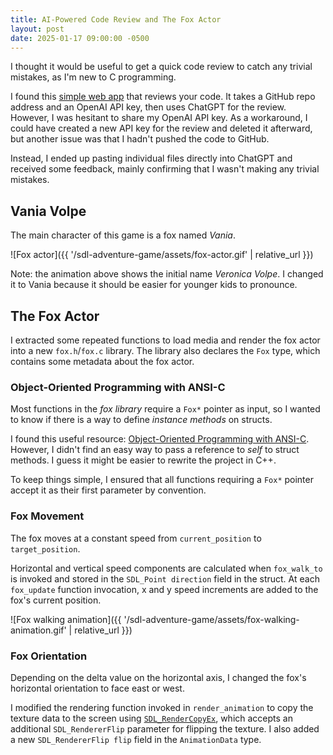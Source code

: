 ```yaml
---
title: AI-Powered Code Review and The Fox Actor
layout: post
date: 2025-01-17 09:00:00 -0500
---
```


I thought it would be useful to get a quick code review to catch any trivial mistakes, as I'm new to C programming.

I found this [simple web app](https://github.com/domvwt/chatgpt-code-review) that reviews your code. It takes a GitHub repo address and an OpenAI API key, then uses ChatGPT for the review. However, I was hesitant to share my OpenAI API key. As a workaround, I could have created a new API key for the review and deleted it afterward, but another issue was that I hadn't pushed the code to GitHub.

Instead, I ended up pasting individual files directly into ChatGPT and received some feedback, mainly confirming that I wasn't making any trivial mistakes.

## Vania Volpe

The main character of this game is a fox named *Vania*.

![Fox actor]({{ '/sdl-adventure-game/assets/fox-actor.gif' | relative_url }})

Note: the animation above shows the initial name *Veronica Volpe*. I changed it to Vania because it should be easier for younger kids to pronounce.

## The Fox Actor

I extracted some repeated functions to load media and render the fox actor into a new `fox.h`/`fox.c` library. The library also declares the `Fox` type, which contains some metadata about the fox actor.

### Object-Oriented Programming with ANSI-C

Most functions in the *fox library* require a `Fox*` pointer as input, so I wanted to know if there is a way to define *instance methods* on structs.

I found this useful resource: [Object-Oriented Programming with ANSI-C](https://www.cs.rit.edu/~ats/books/ooc.pdf). However, I didn't find an easy way to pass a reference to *self* to struct methods. I guess it might be easier to rewrite the project in C++.

To keep things simple, I ensured that all functions requiring a `Fox*` pointer accept it as their first parameter by convention.

### Fox Movement

The fox moves at a constant speed from `current_position` to `target_position`.

Horizontal and vertical speed components are calculated when `fox_walk_to` is invoked and stored in the `SDL_Point direction` field in the struct. At each `fox_update` function invocation, x and y speed increments are added to the fox's current position.

![Fox walking animation]({{ '/sdl-adventure-game/assets/fox-walking-animation.gif' | relative_url }})

### Fox Orientation

Depending on the delta value on the horizontal axis, I changed the fox's horizontal orientation to face east or west.

I modified the rendering function invoked in `render_animation` to copy the texture data to the screen using [`SDL_RenderCopyEx`](https://wiki.libsdl.org/SDL2/SDL_RenderCopyEx), which accepts an additional `SDL_RendererFlip` parameter for flipping the texture. I also added a new `SDL_RendererFlip flip` field in the `AnimationData` type.
